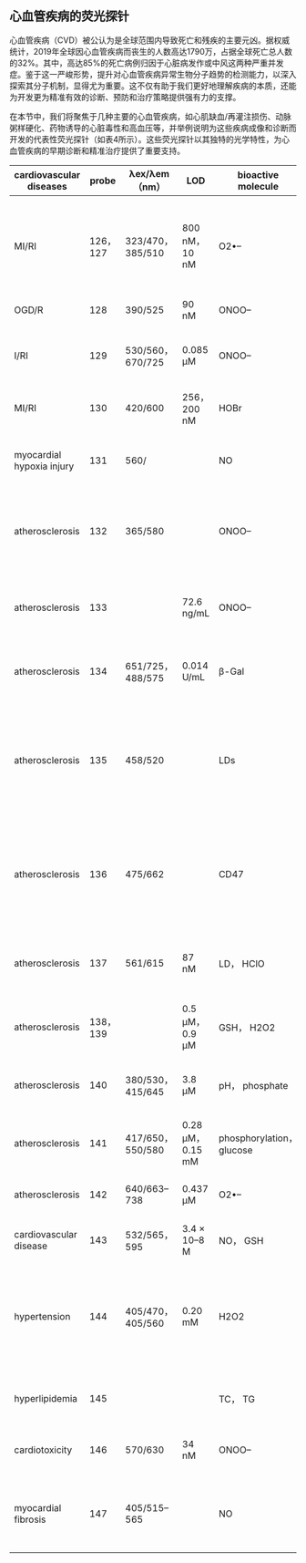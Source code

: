 
 
## **心血管疾病的荧光探针**

心血管疾病（CVD）被公认为是全球范围内导致死亡和残疾的主要元凶。据权威统计，2019年全球因心血管疾病而丧生的人数高达1790万，占据全球死亡总人数的32%。其中，高达85%的死亡病例归因于心脏病发作或中风这两种严重并发症。鉴于这一严峻形势，提升对心血管疾病异常生物分子趋势的检测能力，以深入探索其分子机制，显得尤为重要。这不仅有助于我们更好地理解疾病的本质，还能为开发更为精准有效的诊断、预防和治疗策略提供强有力的支撑。

在本节中，我们将聚焦于几种主要的心血管疾病，如心肌缺血/再灌注损伤、动脉粥样硬化、药物诱导的心脏毒性和高血压等，并举例说明为这些疾病成像和诊断而开发的代表性荧光探针（如表4所示）。这些荧光探针以其独特的光学特性，为心血管疾病的早期诊断和精准治疗提供了重要支持。

| cardiovascular diseases | probe | λex/λem （nm） | LOD | bioactive molecule | biological model |
| --- | --- | --- | --- | --- | --- |
| MI/RI | 126， 127 | 323/470， 385/510 | 800 nM， 10 nM | O2•– | A549 cells， H9C2 cells， HepG2 cells， C57BL/6 mice |
| OGD/R | 128 | 390/525 | 90 nM | ONOO– | H9C2 cells |
| I/RI | 129 | 530/560， 670/725 | 0.085 μM | ONOO– | H9C2 cells， HUVECs cells， SD rats |
| MI/RI | 130 | 420/600 | 256， 200 nM | HOBr | H9C2 cells |
| myocardial hypoxia injury | 131 | 560/ |  | NO | H9C2 cells， HCASMC， Kunming male mice |
| atherosclerosis | 132 | 365/580 |  | ONOO– | RAW 264.7 cells， C57BL/6 mice， Ldlr–/– mice |
| atherosclerosis | 133 |  | 72.6 ng/mL | ONOO– | A549 cells， RAW 264.7 cells， C57BL/6 mice |
| atherosclerosis | 134 | 651/725， 488/575 | 0.014 U/mL | β-Gal | VSMCs， male C57BL/6 mice |
| atherosclerosis | 135 | 458/520 |  | LDs | A549 cells， 4T1 cells， RAW 264.7 cells， Balb/c nude mice， C57BL/6 mice |
| atherosclerosis | 136 | 475/662 |  | CD47 | SMCs cells， RAW 264.7 cells， HUVECs cells， C57BL/6 mice |
| atherosclerosis | 137 | 561/615 | 87 nM | LD， HClO | RAW 264.7 cells， HepG2 cells， C57BL/6J mice |
| atherosclerosis | 138， 139 |  | 0.5 μM， 0.9 μM | GSH， H2O2 | RAW 264.7 cells， mice |
| atherosclerosis | 140 | 380/530， 415/645 | 3.8 μM | pH， phosphate | Km mice， Wistar mice， Balb/c mice |
| atherosclerosis | 141 | 417/650， 550/580 | 0.28 μM， 0.15 mM | phosphorylation， glucose | HL-7702 cells， mice |
| atherosclerosis | 142 | 640/663–738 | 0.437 μM | O2•– | RAW 264.7 cells， C57BL/6 mice |
| cardiovascular disease | 143 | 532/565，595 | 3.4 × 10–8 M | NO， GSH | HUVECs cells， zebrafish |
| hypertension | 144 | 405/470， 405/560 | 0.20 mM | H2O2 | SMCC-7721 cells， HL-7702 cells， HeLa cells， Kunming mice |
| hyperlipidemia | 145 |  |  | TC， TG | RAW 264.7 cells， C57BL/6N mice |
| cardiotoxicity | 146 | 570/630 | 34 nM | ONOO– | H9C2 cells， Kunming mice |
| myocardial fibrosis | 147 | 405/515–565 |  | NO | SH-SY5Y cells， RAW 264.7 cells， C57BL/6 mice |

